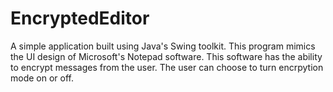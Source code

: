 # EncryptedEditor
A simple application built using Java's Swing toolkit.
This program mimics the UI design of Microsoft's Notepad software.
This software has the ability to encrypt messages from the user. 
The user can choose to turn encrpytion mode on or off.
